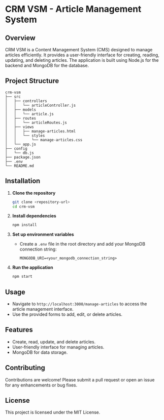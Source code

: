 # CRM VSM - Article Management System

## Overview
CRM VSM is a Content Management System (CMS) designed to manage articles efficiently. It provides a user-friendly interface for creating, reading, updating, and deleting articles. The application is built using Node.js for the backend and MongoDB for the database.

## Project Structure
```
crm-vsm
├── src
│   ├── controllers
│   │   └── articleController.js
│   ├── models
│   │   └── article.js
│   ├── routes
│   │   └── articleRoutes.js
│   ├── views
│   │   ├── manage-articles.html
│   │   └── styles
│   │       └── manage-articles.css
│   └── app.js
├── config
│   └── db.js
├── package.json
├── .env
└── README.md
```

## Installation

1. **Clone the repository**
   ```bash
   git clone <repository-url>
   cd crm-vsm
   ```

2. **Install dependencies**
   ```bash
   npm install
   ```

3. **Set up environment variables**
   - Create a `.env` file in the root directory and add your MongoDB connection string:
     ```
     MONGODB_URI=<your_mongodb_connection_string>
     ```

4. **Run the application**
   ```bash
   npm start
   ```

## Usage
- Navigate to `http://localhost:3000/manage-articles` to access the article management interface.
- Use the provided forms to add, edit, or delete articles.

## Features
- Create, read, update, and delete articles.
- User-friendly interface for managing articles.
- MongoDB for data storage.

## Contributing
Contributions are welcome! Please submit a pull request or open an issue for any enhancements or bug fixes.

## License
This project is licensed under the MIT License.